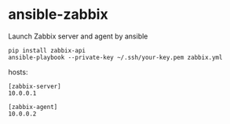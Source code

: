 # ansible-zabbix

Launch Zabbix server and agent by ansible

```
pip install zabbix-api
ansible-playbook --private-key ~/.ssh/your-key.pem zabbix.yml
```

hosts:

```
[zabbix-server]
10.0.0.1

[zabbix-agent]
10.0.0.2
```
